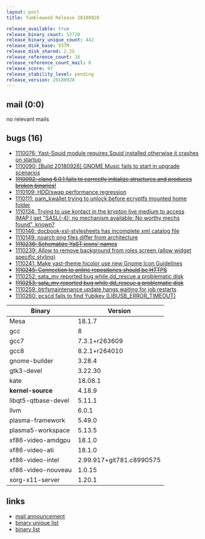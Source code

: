 ```yaml
---
layout: post
title: Tumbleweed Release 20180928

release_available: true
release_binary_count: 52720
release_binary_unique_count: 442
release_disk_base: 937M
release_disk_shared: 2.2G
release_reference_count: 16
release_reference_count_mail: 0
release_score: 97
release_stability_level: pending
release_version: 20180928
---
```


## mail (0:0)

no relevant mails

## bugs (16)

<!--more-->

- [1110076: Yast-Squid module requires Squid installed otherwise it crashes on startup](https://bugzilla.opensuse.org/show_bug.cgi?id=1110076)
- [1110090: \[Build 20180926\] GNOME Music fails to start in upgrade scenarios](https://bugzilla.opensuse.org/show_bug.cgi?id=1110090)
- ~~[1110092: clang 6.0.1 fails to correctly initialize structures and produces broken binaries!](https://bugzilla.opensuse.org/show_bug.cgi?id=1110092)~~
- [1110109: HDD/swap performance regression](https://bugzilla.opensuse.org/show_bug.cgi?id=1110109)
- [1110111: pam_kwallet trying to unlock before ecryptfs mounted home folder](https://bugzilla.opensuse.org/show_bug.cgi?id=1110111)
- [1110134: Trying to use kontact in the krypton live medium to access IMAP I get "SASL(-4): no mechanism available: No worthy mechs found", known?](https://bugzilla.opensuse.org/show_bug.cgi?id=1110134)
- [1110146: docbook-xsl-stylesheets has incomplete xml catalog file](https://bugzilla.opensuse.org/show_bug.cgi?id=1110146)
- [1110149: noarch png files differ from architecture](https://bugzilla.opensuse.org/show_bug.cgi?id=1110149)
- ~~[1110236: Schematize YaST icons' names](https://bugzilla.opensuse.org/show_bug.cgi?id=1110236)~~
- [1110239: Allow to remove background from roles screen (allow widget specific styling)](https://bugzilla.opensuse.org/show_bug.cgi?id=1110239)
- [1110241: Make yast-theme hicolor use new Gnome Icon Guidelines](https://bugzilla.opensuse.org/show_bug.cgi?id=1110241)
- ~~[1110245: Connection to online repositories should be HTTPS](https://bugzilla.opensuse.org/show_bug.cgi?id=1110245)~~
- [1110252: sata_mv reported bug while dd_rescue a problematic disk](https://bugzilla.opensuse.org/show_bug.cgi?id=1110252)
- ~~[1110253: sata_mv reported bug while dd_rescue a problematic disk](https://bugzilla.opensuse.org/show_bug.cgi?id=1110253)~~
- [1110259: btrfsmaintenance update hangs waiting for job restarts](https://bugzilla.opensuse.org/show_bug.cgi?id=1110259)
- [1110260: pcscd fails to find Yubikey (LIBUSB_ERROR_TIMEOUT)](https://bugzilla.opensuse.org/show_bug.cgi?id=1110260)

Binary | Version
--- | ---
Mesa | 18.1.7
gcc | 8
gcc7 | 7.3.1+r263609
gcc8 | 8.2.1+r264010
gnome-builder | 3.28.4
gtk3-devel | 3.22.30
kate | 18.08.1
**kernel-source** | 4.18.9
libqt5-qtbase-devel | 5.11.1
llvm | 6.0.1
plasma-framework | 5.49.0
plasma5-workspace | 5.13.5
xf86-video-amdgpu | 18.1.0
xf86-video-ati | 18.1.0
xf86-video-intel | 2.99.917+git781.c8990575
xf86-video-nouveau | 1.0.15
xorg-x11-server | 1.20.1

## links

- [mail announcement](https://lists.opensuse.org/opensuse-factory/2018-10/msg00001.html)
- [binary unique list](http://download.tumbleweed.boombatower.com/20180928/rpm.unique.list)
- [binary list](http://download.tumbleweed.boombatower.com/20180928/rpm.list)
